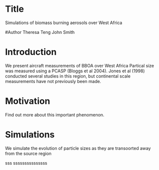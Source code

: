 # Title
Simulations of biomass burning aerosols over West Africa

#Author
Theresa Teng
John Smith

# Introduction
We present aircraft measurements of BBOA over West Africa
Partical size was measured using a PCASP (Bloggs et al 2004).
Jones et al (1998) conducted several studies in this region, but continental scale measurements have not previously been made.

# Motivation
Find out more about this important phenomenon.

# Simulations
We simulate the evolution of particle sizes as they are transoorted away from the source region

sss
sssssssssssssss